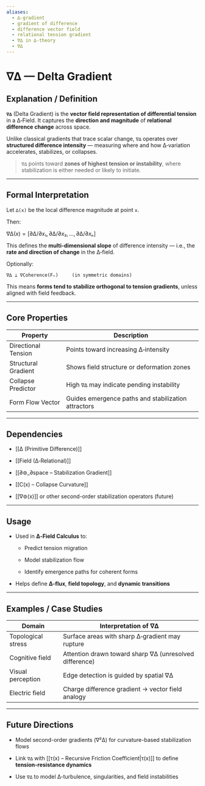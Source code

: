 ```yaml
---
aliases:
  - ∆‑gradient
  - gradient of difference
  - difference vector field
  - relational tension gradient
  - ∇∆ in ∆‑theory
  - ∇∆
---
```


# ∇∆ — Delta Gradient

## Explanation / Definition

**`∇∆`** (Delta Gradient) is the **vector field representation of differential tension** in a ∆‑Field. It captures the **direction and magnitude** of **relational difference change** across space.

Unlike classical gradients that trace scalar change, `∇∆` operates over **structured difference intensity** — measuring where and how ∆‑variation accelerates, stabilizes, or collapses.

> `∇∆` points toward **zones of highest tension or instability**, where stabilization is either needed or likely to initiate.

---

## Formal Interpretation

Let `∆(x)` be the local difference magnitude at point `x`.

Then:

$∇∆(x) = [ ∂∆/∂x₁, ∂∆/∂x₂, ..., ∂∆/∂xₙ ]$


This defines the **multi-dimensional slope** of difference intensity — i.e., the **rate and direction of change** in the ∆‑field.

Optionally:

```
∇∆ ⊥ ∇Coherence(Fₙ)     (in symmetric domains)
```

This means **forms tend to stabilize orthogonal to tension gradients**, unless aligned with field feedback.

---

## Core Properties

|Property|Description|
|---|---|
|Directional Tension|Points toward increasing ∆‑intensity|
|Structural Gradient|Shows field structure or deformation zones|
|Collapse Predictor|High `∇∆` may indicate pending instability|
|Form Flow Vector|Guides emergence paths and stabilization attractors|

---

## Dependencies

- [[∆ (Primitive Difference)]]
    
- [[Field (∆‑Relational)]]
    
- [[∂⊚_∂space – Stabilization Gradient]]
    
- [[C(x) – Collapse Curvature]]
    
- [[∇⊚(x)]] or other second-order stabilization operators (future)
    

---

## Usage

- Used in **∆‑Field Calculus** to:
    
    - Predict tension migration
        
    - Model stabilization flow
        
    - Identify emergence paths for coherent forms
        
- Helps define **∆-flux**, **field topology**, and **dynamic transitions**
    

---

## Examples / Case Studies

|Domain|Interpretation of ∇∆|
|---|---|
|Topological stress|Surface areas with sharp ∆‑gradient may rupture|
|Cognitive field|Attention drawn toward sharp ∇∆ (unresolved difference)|
|Visual perception|Edge detection is guided by spatial ∇∆|
|Electric field|Charge difference gradient → vector field analogy|

---

## Future Directions

- Model second-order gradients (∇²∆) for curvature-based stabilization flows
    
- Link `∇∆` with [[τ(x) – Recursive Friction Coefficient|τ(x)]] to define **tension-resistance dynamics**
    
- Use `∇∆` to model ∆-turbulence, singularities, and field instabilities